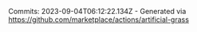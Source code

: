 Commits: 2023-09-04T06:12:22.134Z - Generated via https://github.com/marketplace/actions/artificial-grass
<br>
